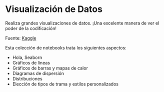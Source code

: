 # Visualización de Datos

Realiza grandes visualizaciones de datos. ¡Una excelente manera de ver el poder de la codificación!

Fuente: [Kaggle](https://www.kaggle.com/learn/data-visualization)

Esta colección de notebooks trata los siguientes aspectos:

+ Hola, Seaborn
+ Gráficos de líneas
+ Gráficos de barras y mapas de calor
+ Diagramas de dispersión
+ Distribuciones
+ Elección de tipos de trama y estilos personalizados